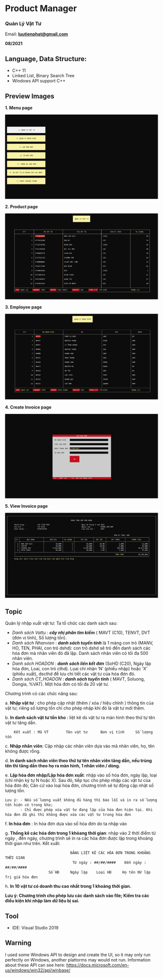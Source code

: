 # Product Manager 
### Quản Lý Vật Tư

Email: **luutienphat@gmail.com**

**08/2021**

## Language, Data Structure:
  * C++ 11
  * Linked List, Binary Search Tree
  * Windows API support C++

## Preview Images

**1. Menu page**

  ![Menu_Page](https://github.com/luutienphat/QuanLyVatTu/blob/master/Images/Menu-Page.png?raw=true)
  
**2. Product page**
  
  ![Product_Page](https://github.com/luutienphat/QuanLyVatTu/blob/master/Images/Product-Page.png?raw=true)
  
**3. Employee page**

  ![Employee_Page](https://github.com/luutienphat/QuanLyVatTu/blob/master/Images/Employee-Page.png?raw=true)
  
**4. Create Invoice page**

  ![Make_Invoice_Page](https://github.com/luutienphat/QuanLyVatTu/blob/master/Images/Make-Invoice-Page.png?raw=true)
  
**5. View Invoice page**

  ![Show_Invoice_Page](https://github.com/luutienphat/QuanLyVatTu/blob/master/Images/Show-Invoice-Page.png?raw=true)

## Topic

  Quản lý nhập xuất vật tư: Ta tổ chức các danh sách sau:
  
   - *Danh sách Vattu* : ***cây nhị phân tìm kiếm*** ( MAVT (C10), TENVT, DVT (đơn vị tính), Số lượng tồn).
   - *Danh sách Nhanvien* : ***danh sách tuyến tính*** là 1 mảng con trỏ (MANV, HO, TEN, PHAI, con trỏ dshd): con trỏ dshd sẽ trỏ đến danh sách các hóa đơn mà nhân viên đó đã           lập. Danh sách nhân viên có tối đa 500 nhân viên.
   - *Danh sách HOADON* : ***danh sách liên kết đơn*** (SoHD (C20), Ngày lập hóa đơn, Loai,  con trỏ cthd). Lọai chỉ nhận ‘N’ (phiếu nhập) hoặc ‘X’ (phiếu xuất), dscthd để lưu        chi tiết các vật tư của hóa đơn đó.
   - *Danh sách CT_HOADON* : ***danh sách tuyến tính*** ( MAVT,  Soluong, Dongia, %VAT). Một hóa đơn có tối đa 20 vật tư.

  Chương trình có các chức năng sau:
  
   a. **Nhập vật tư** : cho phép cập nhật (thêm / xóa / hiệu chỉnh ) thông tin của vật tư; riêng số lượng tồn chỉ cho phép nhập khi đó là vật tư mới thêm.
  
   b. **In danh sách vật tư tồn kho** : liệt kê ds vật tư ra màn hình theo thứ tự tên vật tư tăng dần.  
   
        Kết xuất : Mã VT		Tên vật tư		Đơn vị tính		Số lượng tồn
  
   c. **Nhập nhân viên**: Cập nhập các nhân viên dựa vào mã nhân viên, họ, tên không được rỗng.
   
   d. **In danh sách nhân viên theo thứ tự tên nhân viên tăng dần, nếu trùng tên thì tăng dần theo họ ra màn hình, 1 nhân viên / dòng.**
  
   e. **Lập hóa đơn nhập/Lập hóa đơn xuất**: nhập vào số hóa đơn, ngày lập, loại (chỉ nhận ký tự N hoặc X). Sau đó, tiếp tục cho phép nhập các vật tư của hóa đơn đó; Căn cứ vào          loại hóa đơn, chương trình sẽ tự động cập nhật số lượng tồn.
   
    Lưu ý: - Nếu số lượng xuất không đủ hàng thì báo lỗi và in ra số lượng tồn hiện có trong kho;
           - Chỉ được phép xóa vật tư đang lập của hóa đơn hiện tại. Khi hóa đơn đã ghi thì không được xóa các vật tư trong hóa đơn
                       
   f. **In hóa đơn** : In hóa đơn dựa vào số hóa đơn do ta nhập vào
   
   g. **Thống kê các hóa đơn trong 1 khỏang thời gian**: nhập vào 2 thời điểm từ ngày , đến ngày, chương trình sẽ in ra các hóa đơn được lập trong khoảng thời gian như trên. Kết         xuất:
    
                                  BẢNG LIỆT KÊ CÁC HÓA ĐƠN TRONG KHOẢNG THỜI GIAN
                                   Từ ngày : ##/##/####    Đến ngày : ##/##/####
                        Số HĐ     Ngày lập    Loại HĐ     Họ tên NV lập     Trị giá hóa đơn
                            
   h. **In 10 vật tư có doanh thu cao nhất trong 1 khoảng thời gian.**
   
   **Lưu ý: Chương trình cho phép lưu các danh sách vào file; Kiểm tra các điều kiện khi nhập làm dữ liệu bị sai.**
   
## Tool
  * IDE: Visual Studio 2019

## Warning
  I used some Windows API to design and create the UI, so it may only run perfectly on Windows, another plattorms may would not run.
  Information about these API can see here: https://docs.microsoft.com/en-us/windows/win32/api/winbase/

